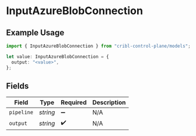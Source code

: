 # InputAzureBlobConnection

## Example Usage

```typescript
import { InputAzureBlobConnection } from "cribl-control-plane/models";

let value: InputAzureBlobConnection = {
  output: "<value>",
};
```

## Fields

| Field              | Type               | Required           | Description        |
| ------------------ | ------------------ | ------------------ | ------------------ |
| `pipeline`         | *string*           | :heavy_minus_sign: | N/A                |
| `output`           | *string*           | :heavy_check_mark: | N/A                |